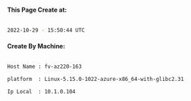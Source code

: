 
   
#### This Page Create at:

```bash

2022-10-29 - 15:50:44 UTC

```

#### Create By Machine:

```bash

Host Name : fv-az220-163

platform  : Linux-5.15.0-1022-azure-x86_64-with-glibc2.31

Ip Local  : 10.1.0.104

```

